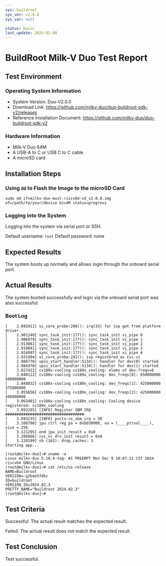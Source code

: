 ```yaml
---
sys: buildroot
sys_ver: v2.0.0
sys_var: null

status: basic
last_update: 2025-01-08
---
```


# BuildRoot Milk-V Duo Test Report

## Test Environment

### Operating System Information

- System Version: Duo-V2.0.0
- Download Link: https://github.com/milkv-duo/duo-buildroot-sdk-v2/releases
- Reference Installation Document: https://github.com/milkv-duo/duo-buildroot-sdk-v2

### Hardware Information

- Milk-V Duo 64M
- A USB-A to C or USB C to C cable
- A microSD card

## Installation Steps

### Using `dd` to Flash the Image to the microSD Card

```shell
sudo dd if=milkv-duo-musl-riscv64-sd_v2.0.0.img  of=/path/to/your/device bs=4M status=progress
```

### Logging into the System

Logging into the system via serial port or SSH.

Default username: `root`
Default password: none

## Expected Results

The system boots up normally and allows login through the onboard serial port.

## Actual Results

The system booted successfully and login via the onboard serial port was also successful.

### Boot Log

```log
[    2.892411] vi_core_probe:206(): irq(33) for isp get from platform driver.
[    2.901240] sync_task_init:177(): sync_task_init vi_pipe 0
[    2.906979] sync_task_init:177(): sync_task_init vi_pipe 1
[    2.913081] sync_task_init:177(): sync_task_init vi_pipe 2
[    2.919041] sync_task_init:177(): sync_task_init vi_pipe 3
[    2.924997] sync_task_init:177(): sync_task_init vi_pipe 4
[    2.931494] vi_core_probe:242(): isp registered as cvi-vi
[    2.986778] vpss_start_handler:5134(): handler for dev(0) started
[    2.986970] vpss_start_handler:5134(): handler for dev(1) started
[    3.027421] cv180x-cooling cv180x_cooling: elems of dev-freqs=6
[    3.040112] cv180x-cooling cv180x_cooling: dev_freqs[0]: 850000000 500000000
[    3.048032] cv180x-cooling cv180x_cooling: dev_freqs[1]: 425000000 375000000
[    3.055656] cv180x-cooling cv180x_cooling: dev_freqs[2]: 425000000 300000000
[    3.063401] cv180x-cooling cv180x_cooling: Cooling device registered: cv180x_cooling
[    3.093205] [INFO] Register SBM IRQ ###################################
[    3.093235] [INFO] pvctx->s_sbm_irq = 38
[    3.108700] jpu ctrl reg pa = 0xb030000, va = (____ptrval____), size = 256
[    3.121295] end jpu_init result = 0x0
[    3.206886] cvi_vc_drv_init result = 0x0
[    3.220299] sh (163): drop_caches: 3
Starting app...

[root@milkv-duo]~# uname -a
Linux milkv-duo 5.10.4-tag- #1 PREEMPT Mon Dec 9 10:07:12 CST 2024 riscv64 GNU/Linux
[root@milkv-duo]~# cat /etc/os-release 
NAME=Buildroot
VERSION=-g2b4e5fdbc
ID=buildroot
VERSION_ID=2024.02.3
PRETTY_NAME="Buildroot 2024.02.3"
[root@milkv-duo]~# 
```

## Test Criteria

Successful: The actual result matches the expected result.

Failed: The actual result does not match the expected result.

## Test Conclusion

Test successful.
